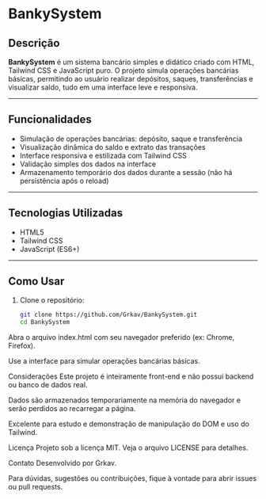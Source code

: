 # BankySystem

## Descrição

**BankySystem** é um sistema bancário simples e didático criado com HTML, Tailwind CSS e JavaScript puro. O projeto simula operações bancárias básicas, permitindo ao usuário realizar depósitos, saques, transferências e visualizar saldo, tudo em uma interface leve e responsiva.

---

## Funcionalidades

- Simulação de operações bancárias: depósito, saque e transferência
- Visualização dinâmica do saldo e extrato das transações
- Interface responsiva e estilizada com Tailwind CSS
- Validação simples dos dados na interface
- Armazenamento temporário dos dados durante a sessão (não há persistência após o reload)

---

## Tecnologias Utilizadas

- HTML5
- Tailwind CSS
- JavaScript (ES6+)

---

## Como Usar

1. Clone o repositório:
   ```bash
   git clone https://github.com/Grkav/BankySystem.git
   cd BankySystem
Abra o arquivo index.html com seu navegador preferido (ex: Chrome, Firefox).

Use a interface para simular operações bancárias básicas.

Considerações
Este projeto é inteiramente front-end e não possui backend ou banco de dados real.

Dados são armazenados temporariamente na memória do navegador e serão perdidos ao recarregar a página.

Excelente para estudo e demonstração de manipulação do DOM e uso do Tailwind.

Licença
Projeto sob a licença MIT. Veja o arquivo LICENSE para detalhes.

Contato
Desenvolvido por Grkav.

Para dúvidas, sugestões ou contribuições, fique à vontade para abrir issues ou pull requests.

